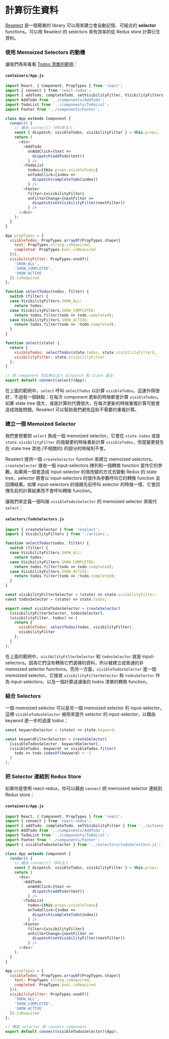 # 計算衍生資料

[Reselect](https://github.com/faassen/reselect.git) 是一個簡單的 library 可以用來建立會自動記憶、可組合的 **selector** functions。可以用 Reselect 的 selectors 來有效率的從 Redux store 計算衍生資料。

### 使用 Memoized Selectors 的動機

讓我們再來看看 [Todos 清單的範例](../basics/UsageWithReact.md)：

#### `containers/App.js`

```js
import React, { Component, PropTypes } from 'react';
import { connect } from 'react-redux';
import { addTodo, completeTodo, setVisibilityFilter, VisibilityFilters } from '../actions';
import AddTodo from '../components/AddTodo';
import TodoList from '../components/TodoList';
import Footer from '../components/Footer';

class App extends Component {
  render() {
    // 藉由 connect() 呼叫來注入：
    const { dispatch, visibleTodos, visibilityFilter } = this.props;
    return (
      <div>
        <AddTodo
          onAddClick={text =>
            dispatch(addTodo(text))
          } />
        <TodoList
          todos={this.props.visibleTodos}
          onTodoClick={index =>
            dispatch(completeTodo(index))
          } />
        <Footer
          filter={visibilityFilter}
          onFilterChange={nextFilter =>
            dispatch(setVisibilityFilter(nextFilter))
          } />
      </div>
    );
  }
}

App.propTypes = {
  visibleTodos: PropTypes.arrayOf(PropTypes.shape({
    text: PropTypes.string.isRequired,
    completed: PropTypes.bool.isRequired
  })),
  visibilityFilter: PropTypes.oneOf([
    'SHOW_ALL',
    'SHOW_COMPLETED',
    'SHOW_ACTIVE'
  ]).isRequired
};

function selectTodos(todos, filter) {
  switch (filter) {
  case VisibilityFilters.SHOW_ALL:
    return todos;
  case VisibilityFilters.SHOW_COMPLETED:
    return todos.filter(todo => todo.completed);
  case VisibilityFilters.SHOW_ACTIVE:
    return todos.filter(todo => !todo.completed);
  }
}

function select(state) {
  return {
    visibleTodos: selectTodos(state.todos, state.visibilityFilter),
    visibilityFilter: state.visibilityFilter
  };
}

// 把 component 包起來以注入 dispatch 和 state 進去
export default connect(select)(App);
```

在上面的範例中，`select` 呼叫 `selectTodos` 以計算 `visibleTodos`。這運作得很好，不過有一個缺點：在每次 component 更新的時候都會計算 `visibleTodos`。如果 state tree 很大，或是計算的代價很大，在每次更新的時候重複計算可能會造成效能問題。Reselect 可以幫助我們避免這些不需要的重複計算。

### 建立一個 Memoized Selector

我們會想要把 `select` 換成一個 memoized selector，它會在 `state.todos` 或是 `state.visibilityFilter` 的值變更的時後重新計算 `visibleTodos`，但當變更發生在 state tree 其他 (不相關的) 的部分的時候則不會。

Reselect 提供一個 `createSelector` function 來建立 memoized selectors。`createSelector` 接收一個 input-selectors 陣列和一個轉換 function 當作它的參數。如果用一個會造成 input-selector 的值改變的方式去變動 Redux 的 state tree，selector 將會以 input-selectors 的值作為參數呼叫它的轉換 function 並回傳結果。如果 input-selectors 的值跟先前呼叫 selector 的時候一樣，它會回傳先前的計算結果而不會呼叫轉換 function。

讓我們來定義一個叫做 `visibleTodosSelector` 的 memoized selector 來取代 `select`：

#### `selectors/TodoSelectors.js`

```js
import { createSelector } from 'reselect';
import { VisibilityFilters } from './actions';

function selectTodos(todos, filter) {
  switch (filter) {
  case VisibilityFilters.SHOW_ALL:
    return todos;
  case VisibilityFilters.SHOW_COMPLETED:
    return todos.filter(todo => todo.completed);
  case VisibilityFilters.SHOW_ACTIVE:
    return todos.filter(todo => !todo.completed);
  }
}

const visibilityFilterSelector = (state) => state.visibilityFilter;
const todosSelector = (state) => state.todos;

export const visibleTodosSelector = createSelector(
  [visibilityFilterSelector, todosSelector],
  (visibilityFilter, todos) => {
    return {
      visibleTodos: selectTodos(todos, visibilityFilter),
      visibilityFilter
    };
  }
);
```

在上面的範例中，`visibilityFilterSelector` 和 `todosSelector` 就是 input-selectors。因為它們沒有轉換它們選擇的資料，所以被建立成普通的非 memoized selector functions。而另一方面，`visibleTodosSelector` 是一個 memoized selector。它接收 `visibilityFilterSelector` 和 `todosSelector` 作為 input-selectors，以及一個計算過濾後的 todos 清單的轉換 function。

### 組合 Selectors

一個 memoized selector 可以是另一個 memoized selector 的 input-selector。這裡 `visibleTodosSelector` 被用來當作 selector 的 input-selector，以藉由 keyword 進一步的過濾 todos：

```js
const keywordSelector = (state) => state.keyword;

const keywordFilterSelector = createSelector(
  [visibleTodosSelector, keywordSelector],
  (visibleTodos, keyword) => visibleTodos.filter(
    todo => todo.indexOf(keyword) > -1
  )
);
```

### 把 Selector 連結到 Redux Store

如果你是使用 react-redux，你可以藉由 `connect` 把 memoized selector 連結到 Redux store：

#### `containers/App.js`

```js
import React, { Component, PropTypes } from 'react';
import { connect } from 'react-redux';
import { addTodo, completeTodo, setVisibilityFilter } from '../actions';
import AddTodo from '../components/AddTodo';
import TodoList from '../components/TodoList';
import Footer from '../components/Footer';
import { visibleTodosSelector } from '../selectors/todoSelectors.js';

class App extends Component {
  render() {
    // 藉由 connect() 呼叫注入：
    const { dispatch, visibleTodos, visibilityFilter } = this.props;
    return (
      <div>
        <AddTodo
          onAddClick={text =>
            dispatch(addTodo(text))
          } />
        <TodoList
          todos={this.props.visibleTodos}
          onTodoClick={index =>
            dispatch(completeTodo(index))
          } />
        <Footer
          filter={visibilityFilter}
          onFilterChange={nextFilter =>
            dispatch(setVisibilityFilter(nextFilter))
          } />
      </div>
    );
  }
}

App.propTypes = {
  visibleTodos: PropTypes.arrayOf(PropTypes.shape({
    text: PropTypes.string.isRequired,
    completed: PropTypes.bool.isRequired
  })),
  visibilityFilter: PropTypes.oneOf([
    'SHOW_ALL',
    'SHOW_COMPLETED',
    'SHOW_ACTIVE'
  ]).isRequired
};

// 傳遞 selector 到 connect component
export default connect(visibleTodosSelector)(App);
```

